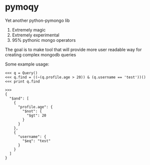 pymoqy
======

Yet another python-pymongo lib
1. Extremely magic
2. Extremely experimental
3. 95% pythonic mongo operators

The goal is to make tool that will provide more user readable way for creating complex mongodb queries

Some example usage:

```
<<< q = Query()
<<< q.find = ((~(q.profile.age > 20)) & (q.username == 'test'))()
<<< print q.find

>>>
{
  "$and": [
    {
      "profile.age": {
        "$not": {
          "$gt": 20
        }
      }
    },
    {
      "username": {
        "$eq": "test"
      }
    }
  ]
}
```